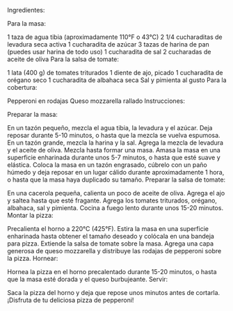 Ingredientes:

Para la masa:

1 taza de agua tibia (aproximadamente 110°F o 43°C)
2 1/4 cucharaditas de levadura seca activa
1 cucharadita de azúcar
3 tazas de harina de pan (puedes usar harina de todo uso)
1 cucharadita de sal
2 cucharadas de aceite de oliva
Para la salsa de tomate:

1 lata (400 g) de tomates triturados
1 diente de ajo, picado
1 cucharadita de orégano seco
1 cucharadita de albahaca seca
Sal y pimienta al gusto
Para la cobertura:

Pepperoni en rodajas
Queso mozzarella rallado
Instrucciones:

Preparar la masa:

En un tazón pequeño, mezcla el agua tibia, la levadura y el azúcar. Deja reposar durante 5-10 minutos, o hasta que la mezcla se vuelva espumosa.
En un tazón grande, mezcla la harina y la sal. Agrega la mezcla de levadura y el aceite de oliva. Mezcla hasta formar una masa.
Amasa la masa en una superficie enharinada durante unos 5-7 minutos, o hasta que esté suave y elástica.
Coloca la masa en un tazón engrasado, cúbrelo con un paño húmedo y deja reposar en un lugar cálido durante aproximadamente 1 hora, o hasta que la masa haya duplicado su tamaño.
Preparar la salsa de tomate:

En una cacerola pequeña, calienta un poco de aceite de oliva. Agrega el ajo y saltea hasta que esté fragante.
Agrega los tomates triturados, orégano, albahaca, sal y pimienta. Cocina a fuego lento durante unos 15-20 minutos.
Montar la pizza:

Precalienta el horno a 220°C (425°F).
Estira la masa en una superficie enharinada hasta obtener el tamaño deseado y colócala en una bandeja para pizza.
Extiende la salsa de tomate sobre la masa.
Agrega una capa generosa de queso mozzarella y distribuye las rodajas de pepperoni sobre la pizza.
Hornear:

Hornea la pizza en el horno precalentado durante 15-20 minutos, o hasta que la masa esté dorada y el queso burbujeante.
Servir:

Saca la pizza del horno y deja que repose unos minutos antes de cortarla. ¡Disfruta de tu deliciosa pizza de pepperoni!